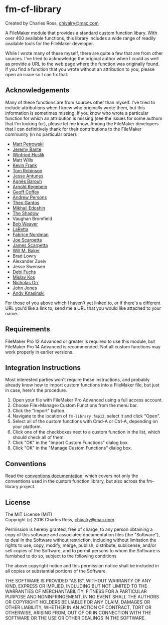 fm-cf-library
=============

Created by Charles Ross, chivalry@mac.com

A FileMaker module that provides a standard custom function libary. With over 400
available functions, this library includes a wide range of readily available tools
for the FileMaker developer.

While I wrote many of these myself, there are quite a few that are from other sources.
I've tried to acknowledge the original author when I could as well as provide a URL to
the web page where the function was originally found. If you find a function that you
wrote without an attribution to you, please open an issue so I can fix that.

Acknowledgements
----------------

Many of these functions are from sources other than myself. I've tried to include
attributions when I knew who originally wrote them, but this information is sometimes
missing. If you know who wrote a particular function for which an attribution is missing
(see the issues for some authors that I'm looking for), please let me know. Among the
FileMaker developers that I can definitively thank for their contributions to the
FileMaker community (in no particular order):

- [Matt Petrowski](http://www.filemakermagazine.com)
- [Jeremy Bante](https://twitter.com/jbante)
- [Winfried Huslik](https://twitter.com/whuslik)
- Matt Wills
- [Kevin Frank](http://www.kevinfrank.com/index.html)
- [Tom Robinson](http://www.tomrobinson.co.nz)
- [Jesse Antunes](http://sixfriedrice.com/wp/about-sfr/)
- [Agnès Barouh](mailto:barouh.agnes@wanadoo.fr)
- [Arnold Kegebein](http://www.kegebein.net/blog/about/)
- [Geoff Coffey](http://sixfriedrice.com/wp/about-sfr/)
- [Andrew Persons](http://www.excelisys.com/our-team-custom-database-consultants.php)
- [Theo Gantos](https://twitter.com/tgantos)
- [Mikhail Edoshin](http://mikhailedoshin.com)
- [The Shadow](http://www.fmfunctions.com/members_display_record.php?memberId=34)
- Vaughan Bromfield
- [Bob Weaver](http://fmforums.com/profile/53726-bobweaver/)
- [LaRetta](http://fmforums.com/profile/59345-laretta/)
- [Fabrice Nordman](https://twitter.com/FabriceN)
- [Joe Scarpetta](http://scarpettagroup.com/filemaker-development-about/)
- [James Scarpetta](http://scarpettagroup.com/filemaker-development-about/)
- [Will M. Baker](https://www.beezwax.net/beez/100)
- Brad Lowry
- Alexander Zueiv
- Jesse Swensen
- [Debi Fuchs](http://www.aptworks.com/welcome.html)
- [Mislav Kos](http://www.soliantconsulting.com/users/mkos)
- [Nicholas Orr](http://www.goya.com.au/about/staff)
- [John Jones](john.christopher@alumni.virginia.edu)
- [Andy Knasinski](http://www.nrgsoft.com/about/leadership.html)

For those of you above which I haven't yet linked to, or if there's a different URL
you'd like a link to, send me a URL that you would like attached to your name.

Requirements
------------

FileMaker Pro 12 Advanced or greater is required to use this module, but FileMaker Pro 14
Advanced is recommended. Not all custom functions may work properly in earlier versions.

Integration Instructions
------------------------

Most interested parties won't require these instructions, and probably already know how
to import custom functions into a FileMaker file, but just in case, here's the procedure.

1. Open your file with FileMaker Pro Advanced using a full access account.
2. Choose File>Manage>Custom Functions from the menu bar.
3. Click the "Import" button.
4. Navigate to the location of `fm-library.fmp12`, select it and click "Open".
5. Select all of the custom functions with Cmd-A or Ctrl-A, depending on your platform.
6. Click one of the checkboxes next to a custom function in the list, which should check
all of them.
7. Click "OK" in the "Import Custom Functions" dialog box.
8. Click "OK" in the "Manage Custom Functions" dialog box. 

Conventions
-----------

Read the [conventions documentation](conventions.md), which covers not only the conventions used in the
custom function library, but also across the fm-library project.

License
-------

The MIT License (MIT)  
Copyright (c) 2016 Charles Ross, chivalry@mac.com

Permission is hereby granted, free of charge, to any person obtaining a copy of this
software and associated documentation files (the "Software"), to deal in the Software
without restriction, including without limitation the rights to use, copy, modify, merge,
publish, distribute, sublicense, and/or sell copies of the Software, and to permit
persons to whom the Software is furnished to do so, subject to the following conditions

The above copyright notice and this permission notice shall be included in all copies or
substantial portions of the Software.

THE SOFTWARE IS PROVIDED "AS IS", WITHOUT WARRANTY OF ANY KIND, EXPRESS OR IMPLIED,
INCLUDING BUT NOT LIMITED TO THE WARRANTIES OF MERCHANTABILITY, FITNESS FOR A
PARTICULAR PURPOSE AND NONINFRINGEMENT. IN NO EVENT SHALL THE AUTHORS OR COPYRIGHT
HOLDERS BE LIABLE FOR ANY CLAIM, DAMAGES OR OTHER LIABILITY, WHETHER IN AN ACTION
OF CONTRACT, TORT OR OTHERWISE, ARISING FROM, OUT OF OR IN CONNECTION WITH THE
SOFTWARE OR THE USE OR OTHER DEALINGS IN THE SOFTWARE.
